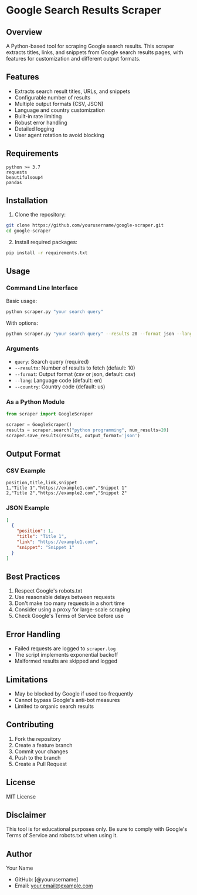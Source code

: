 # Google Search Results Scraper

## Overview
A Python-based tool for scraping Google search results. This scraper extracts titles, links, and snippets from Google search results pages, with features for customization and different output formats.

## Features
- Extracts search result titles, URLs, and snippets
- Configurable number of results
- Multiple output formats (CSV, JSON)
- Language and country customization
- Built-in rate limiting
- Robust error handling
- Detailed logging
- User agent rotation to avoid blocking

## Requirements
```
python >= 3.7
requests
beautifulsoup4
pandas
```

## Installation
1. Clone the repository:
```bash
git clone https://github.com/yourusername/google-scraper.git
cd google-scraper
```

2. Install required packages:
```bash
pip install -r requirements.txt
```

## Usage
### Command Line Interface
Basic usage:
```bash
python scraper.py "your search query"
```

With options:
```bash
python scraper.py "your search query" --results 20 --format json --lang en --country us
```

### Arguments
- `query`: Search query (required)
- `--results`: Number of results to fetch (default: 10)
- `--format`: Output format (csv or json, default: csv)
- `--lang`: Language code (default: en)
- `--country`: Country code (default: us)

### As a Python Module
```python
from scraper import GoogleScraper

scraper = GoogleScraper()
results = scraper.search("python programming", num_results=20)
scraper.save_results(results, output_format='json')
```

## Output Format
### CSV Example
```csv
position,title,link,snippet
1,"Title 1","https://example1.com","Snippet 1"
2,"Title 2","https://example2.com","Snippet 2"
```

### JSON Example
```json
[
  {
    "position": 1,
    "title": "Title 1",
    "link": "https://example1.com",
    "snippet": "Snippet 1"
  }
]
```

## Best Practices
1. Respect Google's robots.txt
2. Use reasonable delays between requests
3. Don't make too many requests in a short time
4. Consider using a proxy for large-scale scraping
5. Check Google's Terms of Service before use

## Error Handling
- Failed requests are logged to `scraper.log`
- The script implements exponential backoff
- Malformed results are skipped and logged

## Limitations
- May be blocked by Google if used too frequently
- Cannot bypass Google's anti-bot measures
- Limited to organic search results

## Contributing
1. Fork the repository
2. Create a feature branch
3. Commit your changes
4. Push to the branch
5. Create a Pull Request

## License
MIT License

## Disclaimer
This tool is for educational purposes only. Be sure to comply with Google's Terms of Service and robots.txt when using it.

## Author
Your Name
- GitHub: [@yourusername]
- Email: your.email@example.com

